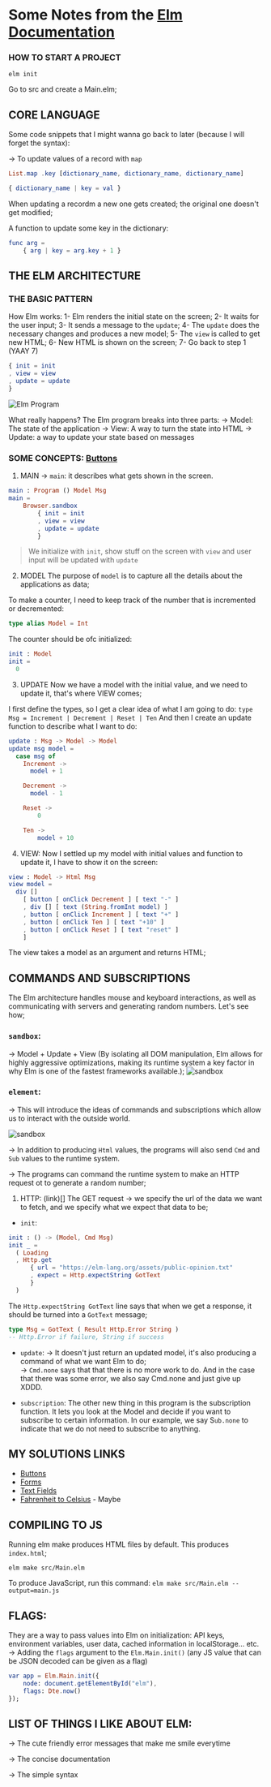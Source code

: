 # Some Notes from the [Elm Documentation ](https://guide.elm-lang.org)

### HOW TO START A PROJECT

```
elm init
```

Go to src and create a Main.elm;

## CORE LANGUAGE

Some code snippets that I might wanna go back to later (because I will forget the syntax):

-> To update values of a record with `map`

```elm
List.map .key [dictionary_name, dictionary_name, dictionary_name]

{ dictionary_name | key = val }
```

When updating a recordm a new one gets created; the original one doesn't get modified;

A function to update some key in the dictionary:

```elm
func arg =
    { arg | key = arg.key + 1 }
```

## THE ELM ARCHITECTURE

### THE BASIC PATTERN

How Elm works:
1- Elm renders the initial state on the screen;
2- It waits for the user input;
3- It sends a message to the `update`;
4- The `update` does the necessary changes and produces a new model;
5- The `view` is called to get new HTML;
6- New HTML is shown on the screen;
7- Go back to step 1 (YAAY 7)

```elm
{ init = init
, view = view
, update = update
}
```

![Elm Program](https://guide.elm-lang.org/architecture/buttons.svg)

What really happens? The Elm program breaks into three parts:
-> Model: The state of the application
-> View: A way to turn the state into HTML
-> Update: a way to update your state based on messages

### SOME CONCEPTS: [Buttons](https://guide.elm-lang.org/architecture/buttons)

1. MAIN
   -> `main`: it describes what gets shown in the screen.

```elm
main : Program () Model Msg
main =
    Browser.sandbox
        { init = init
        , view = view
        , update = update
        }
```

> We initialize with `init`, show stuff on the screen with `view` and user input will be updated with `update`

2. MODEL
   The purpose of `model` is to capture all the details about the applications as data;

To make a counter, I need to keep track of the number that is incremented or decremented:

```elm
type alias Model = Int
```

The counter should be ofc initialized:

```elm
init : Model
init =
  0
```

3. UPDATE
   Now we have a model with the initial value, and we need to update it, that's where VIEW comes;

I first define the types, so I get a clear idea of what I am going to do:
`type Msg = Increment | Decrement | Reset | Ten`
And then I create an update function to describe what I want to do:

```elm
update : Msg -> Model -> Model
update msg model =
  case msg of
    Increment ->
      model + 1

    Decrement ->
      model - 1

    Reset ->
        0

    Ten ->
        model + 10
```

4. VIEW:
   Now I settled up my model with initial values and function to update it, I have to show it on the screen:

```elm
view : Model -> Html Msg
view model =
  div []
    [ button [ onClick Decrement ] [ text "-" ]
    , div [] [ text (String.fromInt model) ]
    , button [ onClick Increment ] [ text "+" ]
    , button [ onClick Ten ] [ text "+10" ]
    , button [ onClick Reset ] [ text "reset" ]
    ]
```

The view takes a model as an argument and returns HTML;

## COMMANDS AND SUBSCRIPTIONS

The Elm architecture handles mouse and keyboard interactions, as well as communicating with servers and generating random numbers. Let's see how;

### `sandbox`:

-> Model + Update + View (By isolating all DOM manipulation, Elm allows for highly aggressive optimizations, making its runtime system a key factor in why Elm is one of the fastest frameworks available.);
![sandbox](https://guide.elm-lang.org/effects/diagrams/sandbox.svg)

### `element`:

-> This will introduce the ideas of commands and subscriptions which allow us to interact with the outside world.

![sandbox](https://guide.elm-lang.org/effects/diagrams/element.svg)

-> In addition to producing `Html` values, the programs will also send `Cmd` and `Sub` values to the runtime system.

-> The programs can command the runtime system to make an HTTP request ot to generate a random number;

1. HTTP: (link)[]
   The GET request -> we specify the url of the data we want to fetch, and we specify what we expect that data to be;

- `init`:

```elm
init : () -> (Model, Cmd Msg)
init _ =
  ( Loading
  , Http.get
      { url = "https://elm-lang.org/assets/public-opinion.txt"
      , expect = Http.expectString GotText
      }
  )
```

The `Http.expectString GotText` line says that when we get a response, it should be turned into a `GotText` message;

```elm
type Msg = GotText ( Result Http.Error String )
-- Http.Error if failure, String if success
```

- `update`:
  -> It doesn't just return an updated model, it's also producing a command of what we want Elm to do; <br>
  -> `Cmd.none` says that that there is no more work to do. And in the case that there was some error, we also say Cmd.none and just give up XDDD.

- `subscription`:
  The other new thing in this program is the subscription function. It lets you look at the Model and decide if you want to subscribe to certain information. In our example, we say S`ub.none` to indicate that we do not need to subscribe to anything. <br>

## MY SOLUTIONS LINKS

- [Buttons](https://github.com/oebelus/learningElm/tree/main/buttons)
- [Forms](https://github.com/oebelus/learningElm/tree/main/forms)
- [Text Fields](https://github.com/oebelus/learningElm/tree/main/text-fields)
- [Fahrenheit to Celsius](https://github.com/oebelus/learningElm/tree/main/toFahrenheit) - Maybe

## COMPILING TO JS

Running elm make produces HTML files by default. This produces `index.html`;

`elm make src/Main.elm`

To produce JavaScript, run this command:
`elm make src/Main.elm --output=main.js`

## FLAGS:

They are a way to pass values into Elm on initialization: API keys, environment variables, user data, cached information in localStorage... etc.
-> Adding the `flags` argument to the `Elm.Main.init()` (any JS value that can be JSON decoded can be given as a flag)

```elm
var app = Elm.Main.init({
    node: document.getElementById("elm"),
    flags: Dte.now()
});
```

## LIST OF THINGS I LIKE ABOUT ELM:

-> The cute friendly error messages that make me smile everytime

-> The concise documentation

-> The simple syntax

